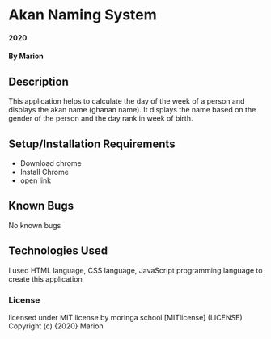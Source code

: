 # Akan Naming System
####  2020
#### By Marion
## Description
This application helps to calculate the day of the week of a person and displays the akan name (ghanan name). It displays the name based on the gender of the person and the day rank in week of birth. 
## Setup/Installation Requirements
* Download chrome
* Install Chrome
* open link
## Known Bugs
No known bugs
## Technologies Used
I used HTML language, CSS language, JavaScript programming language to create this application
### License
licensed under MIT license by moringa school [MITlicense] (LICENSE)
Copyright (c) {2020} Marion